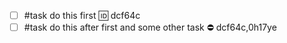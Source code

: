 <!-- placeholder to force blank line before included text -->

- [ ] #task do this first 🆔 dcf64c
- [ ] #task do this after first and some other task ⛔️ dcf64c,0h17ye

<!-- placeholder to force blank line after included text -->
